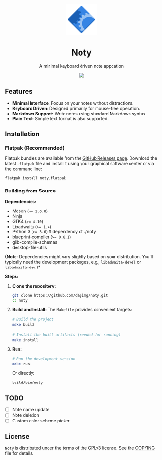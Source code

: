 <div align="center">
  <img src="https://raw.githubusercontent.com/dagimg-dot/noty/main/data/icons/hicolor/scalable/apps/com.dagimg.noty.svg" width="100">
  <h1 align="center">Noty</h1>
  <p align="center">A minimal keyboard driven note appcation</p>
</div>

<div align="center">
  <img src="
  https://i.ibb.co/352fBR7r/Screenshot-From-2025-04-09-21-49-52.png
https://i.ibb.co/gbZr6ks5/Screenshot-From-2025-04-09-21-50-26.png
  " width="300">
</div>

## Features

- **Minimal Interface:** Focus on your notes without distractions.
- **Keyboard Driven:** Designed primarily for mouse-free operation.
- **Markdown Support:** Write notes using standard Markdown syntax.
- **Plain Text:** Simple text format is also supported.

## Installation

### Flatpak (Recommended)

Flatpak bundles are available from the [GitHub Releases page](https://github.com/dagimg/noty/releases). Download the latest `.flatpak` file and install it using your graphical software center or via the command line:

```bash
flatpak install noty.flatpak
```

### Building from Source

**Dependencies:**

- Meson (`>= 1.0.0`)
- Ninja
- GTK4 (`>= 4.10`)
- Libadwaita (`>= 1.4`)
- Python 3 (`>= 3.6`) # dependency of ./noty
- blueprint-compiler (`>= 0.8.1`)
- glib-compile-schemas
- desktop-file-utils

**(Note:** Dependencies might vary slightly based on your distribution. You'll typically need the development packages, e.g., `libadwaita-devel` or `libadwaita-dev`.)\*

**Steps:**

1.  **Clone the repository:**
    ```bash
    git clone https://github.com/dagimg/noty.git
    cd noty
    ```
2.  **Build and Install:**
    The `Makefile` provides convenient targets:

    ```bash
    # Build the project
    make build

    # Install the built artifacts (needed for running)
    make install
    ```

3.  **Run:**
    ```bash
    # Run the development version
    make run
    ```
    Or directly:
    ```bash
    build/bin/noty
    ```

## TODO

- [ ] Note name update
- [ ] Note deletion
- [ ] Custom color scheme picker

## License

`Noty` is distributed under the terms of the GPLv3 license. See the [COPYING](COPYING) file for details.

